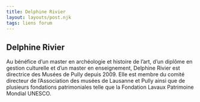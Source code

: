 ```yaml
---
title: Delphine Rivier  
layout: layouts/post.njk
tags: liens forum
---
```


## Delphine Rivier

Au bénéfice d’un master en archéologie et histoire de l’art, d’un diplôme en gestion culturelle et d’un master en enseignement, Delphine Rivier est directrice des Musées de Pully depuis 2009. Elle est membre du comité directeur de l’Association des musées de Lausanne et Pully ainsi que de plusieurs fondations patrimoniales telle que la Fondation Lavaux Patrimoine Mondial UNESCO.